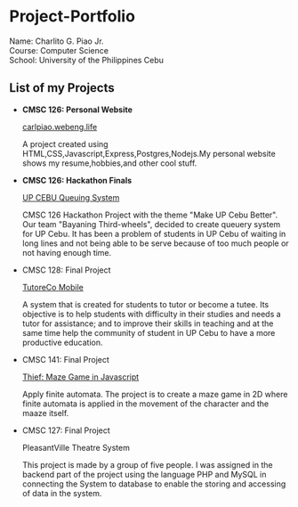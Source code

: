 # Project-Portfolio

Name: Charlito G. Piao Jr. <br>
Course: Computer Science <br>
School: University of the Philippines Cebu <br>

<h2>List of my Projects </h2>
<ul>
  <li><strong>CMSC 126: Personal Website</strong></li>
    <p><a href= "http://carlpiao.webeng.life"> carlpiao.webeng.life</a></p>
    <p>A project created using HTML,CSS,Javascript,Express,Postgres,Nodejs.My personal website shows my resume,hobbies,and other cool stuff. </p>
    
  <li><strong>CMSC 126: Hackathon Finals</strong></li>
    <p><a href="https://github.com/carljunepiao/UP-Cebu-Queuery-System">UP CEBU Queuing System</a></p>
    <p>CMSC 126 Hackathon Project with the theme "Make UP Cebu Better". Our team "Bayaning Third-wheels", decided to create queuery system for UP Cebu. It has been a problem of students in UP Cebu of waiting in long lines and not being able to be serve because of too much people or not having enough time.</p>
  
  <li>CMSC 128: Final Project</li>
    <p><a href="https://github.com/carljunepiao/TutoreCoMobile">TutoreCo Mobile</a></p>
    <p>A system that is created for students to tutor or become a tutee. Its objective is to help students with difficulty in their studies and needs a tutor for assistance; and to improve their skills in teaching and at the same time help the community of student in UP Cebu to have a more productive education.</p>
    
  <li>CMSC 141: Final Project</li>
    <p><a href="https://carljunepiao.github.io/Thief/">Thief: Maze Game in Javascript</a></p>
    <p>	Apply finite automata. The project is to create a maze game in 2D where finite automata is applied in the movement of the character and the maaze itself. 
</p>

  <li>CMSC 127: Final Project</li>
    <p><a href="https://github.com/carljunepiao/PleasantVille"></a>PleasantVille Theatre System</p>
    <p>This project is made by a group of five people. I was assigned in the backend part of the project using the language PHP and MySQL in connecting the System to database to enable the storing and accessing of data in the system.</p>
  
</ul>
